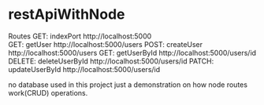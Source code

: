 # restApiWithNode
Routes 
GET: indexPort                http://localhost:5000   
GET: getUser                  http://localhost:5000/users
POST: createUser              http://localhost:5000/users
GET: getUserById              http://localhost:5000/users/id
DELETE: deleteUserById        http://localhost:5000/users/id
PATCH: updateUserById         http://localhost:5000/users/id

no database used in this project just a demonstration on how node routes work(CRUD) operations.
